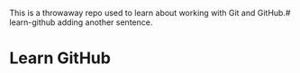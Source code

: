This is a throwaway repo used to learn about working with Git and GitHub.# learn-github
adding another sentence. 
<h1>Learn GitHub</h1>